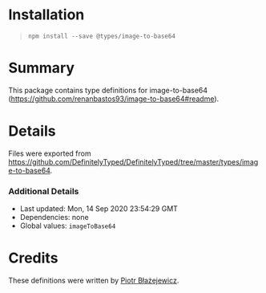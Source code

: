 # Installation
> `npm install --save @types/image-to-base64`

# Summary
This package contains type definitions for image-to-base64 (https://github.com/renanbastos93/image-to-base64#readme).

# Details
Files were exported from https://github.com/DefinitelyTyped/DefinitelyTyped/tree/master/types/image-to-base64.

### Additional Details
 * Last updated: Mon, 14 Sep 2020 23:54:29 GMT
 * Dependencies: none
 * Global values: `imageToBase64`

# Credits
These definitions were written by [Piotr Błażejewicz](https://github.com/peterblazejewicz).
